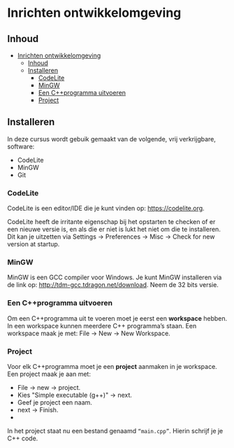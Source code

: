 # Inrichten ontwikkelomgeving[](title-id)

## Inhoud[](toc-id)
- [Inrichten ontwikkelomgeving](#inrichten-ontwikkelomgeving)
  - [Inhoud](#inhoud)
  - [Installeren](#installeren)
    - [CodeLite](#codelite)
    - [MinGW](#mingw)
    - [Een C++programma uitvoeren](#een-cprogramma-uitvoeren)
    - [Project](#project)


## Installeren
In deze cursus wordt gebuik gemaakt van de volgende, vrij verkrijgbare, software:
- CodeLite
- MinGW
- Git


### CodeLite
CodeLite is een editor/IDE die je kunt vinden op: https://codelite.org.

CodeLite heeft de irritante eigenschap bij het opstarten te checken of er een nieuwe
versie is, en als die er niet is lukt het niet om die te installeren. Dit kan je
uitzetten via Settings -> Preferences -> Misc -> Check for new version at startup.

### MinGW
MinGW is een GCC compiler voor Windows. Je kunt MinGW installeren via de link op: http://tdm-gcc.tdragon.net/download. Neem de 32 bits versie.

### Een C++programma uitvoeren
Om een C++programma uit te voeren moet je eerst een **workspace** hebben. In een workspace kunnen meerdere C++ programma’s staan. Een workspace maak je met:
File -> New -> New Workspace.

### Project
Voor elk C++programma moet je een **project** aanmaken in je workspace. Een project maak je aan met: 
- File -> new -> project. 
- Kies "Simple executable (g++)" -> next.
- Geef je project een naam. 
- next -> Finish.
- 
In het project staat nu een bestand genaamd `“main.cpp”`. Hierin schrijf je je C++ code.